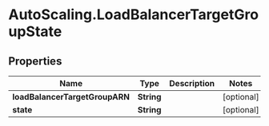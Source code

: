 # AutoScaling.LoadBalancerTargetGroupState

## Properties

Name | Type | Description | Notes
------------ | ------------- | ------------- | -------------
**loadBalancerTargetGroupARN** | **String** |  | [optional] 
**state** | **String** |  | [optional] 


